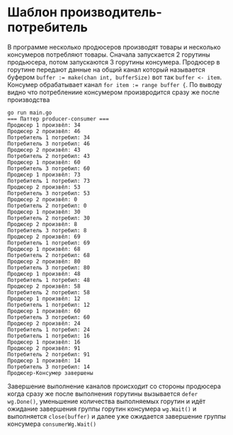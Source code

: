 # Шаблон производитель-потребитель

В программе несколько продюсеров производят товары и несколько консумеров потребляют товары.
Сначала запускается 2 горутины продьюсера, потом запускаются 3 горутины консумера. Продюсер в горутине передают данные 
на общий канал который называется буфером `buffer := make(chan int, bufferSize)` вот так `buffer <- item`. 
Консумер обрабатывает канал ``for item := range buffer {``. По  выводу видно что потреблениие консумером произвродится
сразу же после производства
````
go run main.go
=== Паттер producer-consumer ===
Продюсер 1 произвёл: 34
Продюсер 2 произвёл: 46
Потребитель 1 потребил: 34
Потребитель 3 потребил: 46
Продюсер 2 произвёл: 43
Потребитель 2 потребил: 43
Продюсер 1 произвёл: 60
Потребитель 3 потребил: 60
Продюсер 1 произвёл: 73
Потребитель 1 потребил: 73
Продюсер 2 произвёл: 53
Потребитель 3 потребил: 53
Продюсер 2 произвёл: 0
Потребитель 2 потребил: 0
Продюсер 1 произвёл: 30
Потребитель 2 потребил: 30
Продюсер 2 произвёл: 8
Потребитель 3 потребил: 8
Продюсер 2 произвёл: 69
Потребитель 1 потребил: 69
Продюсер 1 произвёл: 68
Потребитель 2 потребил: 68
Продюсер 2 произвёл: 80
Потребитель 3 потребил: 80
Продюсер 1 произвёл: 48
Потребитель 1 потребил: 48
Продюсер 2 произвёл: 58
Потребитель 2 потребил: 58
Продюсер 1 произвёл: 12
Потребитель 1 потребил: 12
Продюсер 1 произвёл: 60
Потребитель 3 потребил: 60
Продюсер 2 произвёл: 24
Потребитель 1 потребил: 24
Потребитель 1 потребил: 16
Продюсер 1 произвёл: 16
Продюсер 2 произвёл: 91
Потребитель 2 потребил: 91
Продюсер 1 произвёл: 14
Потребитель 3 потребил: 14
Продюсер-Консумер завершены

````
Завершение выполнение каналов происходит со стороны продюсера когда сразу же после выполнения горутины вызывается
`defer wg.Done()`, уменьшение количества выполняемых горутин и идёт ожидание завершения группы горутин консумера
``wg.Wait()`` и выполняется `close(buffer)` и далее уже ожидается завершение группы консумера `consumerWg.Wait()`
